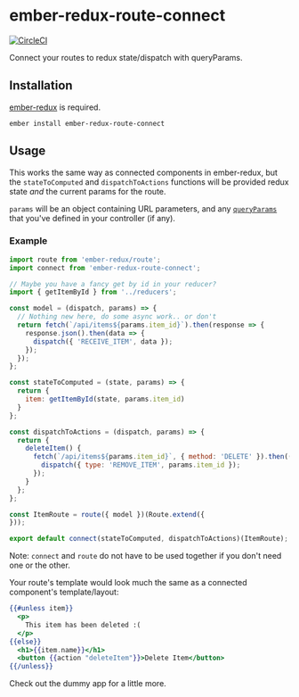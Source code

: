 # ember-redux-route-connect

[![CircleCI](https://circleci.com/gh/dustinfarris/ember-redux-route-connect.svg?style=svg)](https://circleci.com/gh/dustinfarris/ember-redux-route-connect)

Connect your routes to redux state/dispatch with queryParams.


## Installation

[ember-redux](https://github.com/toranb/ember-redux) is required.

```
ember install ember-redux-route-connect
```


## Usage

This works the same way as connected components in ember-redux, but the `stateToComputed` and `dispatchToActions` functions will be provided redux state _and_ the current params for the route.

`params` will be an object containing URL parameters, and any [`queryParams`](http://emberjs.com/api/classes/Ember.Controller.html#property_queryParams) that you've defined in your controller (if any).


### Example

```javascript
import route from 'ember-redux/route';
import connect from 'ember-redux-route-connect';

// Maybe you have a fancy get by id in your reducer?
import { getItemById } from '../reducers';

const model = (dispatch, params) => {
  // Nothing new here, do some async work.. or don't
  return fetch(`/api/items${params.item_id}`).then(response => {
    response.json().then(data => {
      dispatch({ 'RECEIVE_ITEM', data });
    });
  });
};

const stateToComputed = (state, params) => {
  return {
    item: getItemById(state, params.item_id)
  }
};

const dispatchToActions = (dispatch, params) => {
  return {
    deleteItem() {
      fetch(`/api/items${params.item_id}`, { method: 'DELETE' }).then(() => {
        dispatch({ type: 'REMOVE_ITEM', params.item_id });
      });
    }
  };
};

const ItemRoute = route({ model })(Route.extend({
}));

export default connect(stateToComputed, dispatchToActions)(ItemRoute);
```

Note: `connect` and `route` do not have to be used together if you don't need one or the other.

Your route's template would look much the same as a connected component's template/layout:

```hbs
{{#unless item}}
  <p>
    This item has been deleted :(
  </p>
{{else}}
  <h1>{{item.name}}</h1>
  <button {{action "deleteItem"}}>Delete Item</button>
{{/unless}}
```

Check out the dummy app for a little more.
